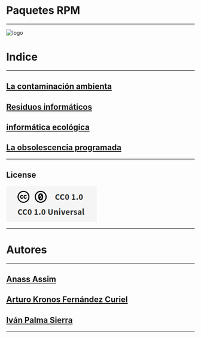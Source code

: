 # Paquetes RPM

***
![logo](/img/establecer-conservacion-ecologica-proteccion-medio-ambiente_24877-53676.avif)


# Indice
***

## [La contaminación ambienta ](https://github.com/ciscoAnass/Proteccion-mediambiental/blob/main/La-contaminaci%C3%B3n-ambienta.md)
## [Residuos informáticos](https://github.com/ciscoAnass/Proteccion-mediambiental/blob/main/Residuos-informaticos.md)
## [informática ecológica](https://github.com/ciscoAnass/Proteccion-mediambiental/blob/main/infromatica-ecologica.md)
## [La obsolescencia programada](https://github.com/ciscoAnass/Proteccion-mediambiental/blob/main/obsolescencia.md)


***
## License

![License](/img/license.png)

***


# Autores
***

## [Anass Assim](https://github.com/ciscoAnass)
## [Arturo Kronos Fernández Curiel](https://github.com/ArturoKronos)
## [Iván Palma Sierra](https://github.com/Ivanps1709)

***
